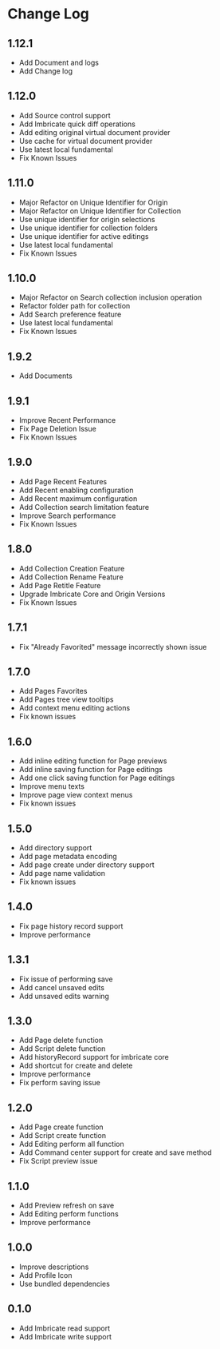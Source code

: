 # Change Log

## 1.12.1

- Add Document and logs
- Add Change log

## 1.12.0

- Add Source control support
- Add Imbricate quick diff operations
- Add editing original virtual document provider
- Use cache for virtual document provider
- Use latest local fundamental
- Fix Known Issues

## 1.11.0

- Major Refactor on Unique Identifier for Origin
- Major Refactor on Unique Identifier for Collection
- Use unique identifier for origin selections
- Use unique identifier for collection folders
- Use unique identifier for active editings
- Use latest local fundamental
- Fix Known Issues

## 1.10.0

- Major Refactor on Search collection inclusion operation
- Refactor folder path for collection
- Add Search preference feature
- Use latest local fundamental
- Fix Known Issues

## 1.9.2

- Add Documents

## 1.9.1

- Improve Recent Performance
- Fix Page Deletion Issue
- Fix Known Issues

## 1.9.0

- Add Page Recent Features
- Add Recent enabling configuration
- Add Recent maximum configuration
- Add Collection search limitation feature
- Improve Search performance
- Fix Known Issues

## 1.8.0

- Add Collection Creation Feature
- Add Collection Rename Feature
- Add Page Retitle Feature
- Upgrade Imbricate Core and Origin Versions
- Fix Known Issues

## 1.7.1

- Fix "Already Favorited" message incorrectly shown issue

## 1.7.0

- Add Pages Favorites
- Add Pages tree view tooltips
- Add context menu editing actions
- Fix known issues

## 1.6.0

- Add inline editing function for Page previews
- Add inline saving function for Page editings
- Add one click saving function for Page editings
- Improve menu texts
- Improve page view context menus
- Fix known issues

## 1.5.0

- Add directory support
- Add page metadata encoding
- Add page create under directory support
- Add page name validation
- Fix known issues

## 1.4.0

- Fix page history record support
- Improve performance

## 1.3.1

- Fix issue of performing save
- Add cancel unsaved edits
- Add unsaved edits warning

## 1.3.0

- Add Page delete function
- Add Script delete function
- Add historyRecord support for imbricate core
- Add shortcut for create and delete
- Improve performance
- Fix perform saving issue

## 1.2.0

- Add Page create function
- Add Script create function
- Add Editing perform all function
- Add Command center support for create and save method
- Fix Script preview issue

## 1.1.0

- Add Preview refresh on save
- Add Editing perform functions
- Improve performance

## 1.0.0

- Improve descriptions
- Add Profile Icon
- Use bundled dependencies

## 0.1.0

- Add Imbricate read support
- Add Imbricate write support
